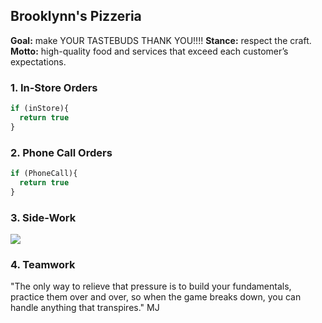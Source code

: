 ## Brooklynn's Pizzeria

**Goal:** make YOUR TASTEBUDS THANK YOU!!!!
**Stance:** respect the craft.
**Motto:** high-quality food and services that exceed each customer’s expectations.

### 1. In-Store Orders


```javascript
if (inStore){
  return true
}
```

### 2. Phone Call Orders

```javascript
if (PhoneCall){
  return true
}
```

### 3. Side-Work

<img src="images/side_work.jpg
          ?raw=true"/>

### 4. Teamwork

"The only way to relieve that pressure is to build your fundamentals, practice them over and over, so when the game breaks down, you can handle anything that transpires." MJ
